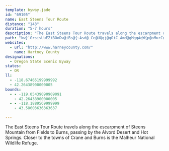 ```yaml
---
template: byway.jade
id: "69105"
name: East Steens Tour Route
distance: "143"
duration: "5-7 hours"
description: "The East Steens Tour Route travels along the escarpment of Steens Mountain from Fields to Burns, passing by the Alvord Desert and Hot Springs. Closer to the towns of Crane and Burns is the Malheur National Wildlife Refuge."
path: "kw}`GrsisUuEZiBOoDw@iBs@{~Asd@_Ce@UQqj@qOiC_Amd@gMgqAqW{p@oMurCgd@_rCwc@{KwA_fA{JcVoBiMsAiBYsBk@uB_A}B{Aam@qi@aGuFcEaCmD}@mHMizBIgHIcFk@ygAuWmE_BsA}@_AiAw@uAsAwD_DoLYyAeBiDy@eAqAkAoPgHi[aMgE_AuLyA{`A}JwJ]yJGgLL_BGgDs@ugAyg@{DaC{@_C_@yAOkC?uKFqV?k{@Lsx@I}NUgDyf@kcDoJel@gD}RYgAeAwBoBuBsB_AgAKuAAmG`AwFJ_OsA{OUcEOsLwBirCij@kHsAuDc@qBAiFd@mF~AeElByj@|ZyAf@}Bd@_BLmDDeAMkFoAi`@cL}_@oF{LsC}e@{LqGmBoBeAum@eb@gM{Hq|Ac}@_D_BaFgB}Dm@cDKom@e@s~@GoAIaDg@oB}@cBiAu@s@mDwEeOyTmEgE{KsGmlAqy@ya@gXkGgEiZkU}BwAgz@sc@mDyAsYyHsv@wRgBs@aAs@}DyEiBuDaV_aAgJq^o@qBmAmCo@_AcBgAoB_@oOK{~DJ_hBR{[GwEe@kJkCgL{Dgd@sPoTwHyAq@ubAe^aKgAiTqAeOmAyk@gDiHk@wEs@usE}yA{iAi_@cJaD{HoEwDwCsnAscAuIaHeDsBaJwEuj@kVkcAac@sj@iViR_I{MiGklAqg@uQoIcDyBgCsBuCuCqEyFaLmRyMwU}FiI{HeIc\\m[mFsFaBgCo@kAo@aBcg@i|AeBkDy@iAcKyKg|@e~@oW}XmEgE_u@{v@iBaBcCmB{BqA}bGuxC{eBeoAcCoBgi@mf@{EcEs{@{m@_DiCce@{l@cBsCwDmH_BsEiAkEYoBiB{T}@sFU_A_e@ufAcDgHsN}\\}{@sqBqHkLyVm\\_ReUoAsAsSiP_Od\\aBrC{BpCmDbCsB~@gBj@{B^uGLwEk@eC_AcTuKu@o@qFgHcFmD}B_C{KcOwDiDeBaAmF{BcAWsCKy@PmAr@oA~Ao@`Ai@dCe@jDcAbGs@~CeAtDoNb[mGtJs@|Bo@nCc@`F_@|By@lBiAdByAr@}JlCgBrAiArBoBrEs@xCOhEBrBz@`JH~AHbDElA]xBiBhHck@bbBmVnt@cDbHmB~CiCzCwGvEeGzBuDl@iLnAoEt@kDdA_DzBiClCkHrJiCrCyCpCwDbCeNxHaFrEuBrCsC`FkH|QwC~HcCrH_BbGoM~i@iClIiXjq@iB|CiA`AgBdAoC^qBKeASep@wV{GyB{@KiD?}Bb@sAl@yA`AmD~D_UhZib@hl@edAnvAcE`G{DtG}DvIsEbNaLnj@iQh~@_CtJanCtoKaB`HuDlRmV|rAkd@|fCmCnNyAvIuItd@w_@~uB}ErTsB`IqsAvhEeVbw@eBhGsg@z_BgFpOyBdFwJnSyAlCmgAdzBg_AjkBwTld@_DjGgB`C_CrCaHxEiEzAwEbAML{PJcqDCaKJmIl@_]xEcHl@gCJqyCGo`@KqLRwDVuk@zGimBhUsFTmv@D{jCG}ZJmCd@gCn@yBjAiClBwIhLmb@jl@iVj\\a\\ld@iCfEqBzE_A|CyAhH_AlIS`HDt`NGdYs@zu@d@vx@Erb@o@lqBEvy@Dh_EE`MSrDy@hHiAbFyBzGaCzEyW~b@{n@rcAiDdFcErEwb@ra@si@tg@yE`F{nArmBoeBhlC{xA`yBsxAj_CizAp{BswAvoB_{Ax|ByzAjqBmB`Dw@lCQdA]xDQd`AYbn@a@vtI"
websites: 
  - url: "http://www.harneycounty.com/"
    name: Hartney County
designations: 
  - Oregon State Scenic Byway
states: 
  - OR
ll: 
  - -118.67465199999992
  - 42.26438900000005
bounds: 
  - - -119.05439090909091
    - 42.26438900000005
  - - -118.1889569999999
    - 43.58603636363637

---
```


The East Steens Tour Route travels along the escarpment of Steens Mountain from Fields to Burns, passing by the Alvord Desert and Hot Springs. Closer to the towns of Crane and Burns is the Malheur National Wildlife Refuge.